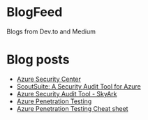 # BlogFeed
Blogs from Dev.to and Medium

# Blog posts
<!-- BLOG-POST-LIST:START -->
- [Azure Security Center](https://dev.to/cheahengsoon/azure-security-center-2ofe)
- [ScoutSuite: A Security Audit Tool for Azure](https://dev.to/cheahengsoon/scoutsuite-a-security-audit-tool-for-azure-1i8b)
- [Azure Security Audit Tool - SkyArk](https://dev.to/cheahengsoon/azure-aws-security-audit-tool-skyark-388c)
- [Azure Penetration Testing](https://engsooncheah.medium.com/azure-penetration-testing-a96d0fb650e1?source=rss-18b0bdc43bc0------2)
- [Azure Penetration Testing Cheat sheet](https://dev.to/cheahengsoon/azure-penetration-testing-cheat-sheet-4k2o)
<!-- BLOG-POST-LIST:END -->
